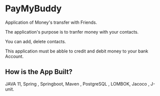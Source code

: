 # PayMyBuddy

Application of Money's transfer with Friends.

The application's purpose is to tranfer money with your contacts. </br>

You can add, delete contacts. </br>

This application must be abble to credit and debit money to your bank Account. </br>


## How is the App Built? 

JAVA 11, Spring , Springboot, Maven , PostgreSQL , LOMBOK, Jacoco , J-unit. 
